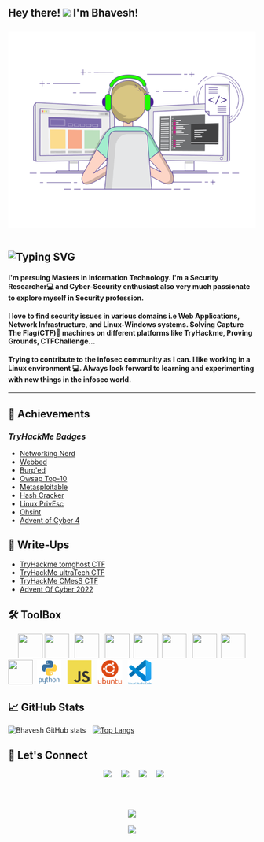 <h2> Hey there! <img src="https://raw.githubusercontent.com/MartinHeinz/MartinHeinz/master/wave.gif" width="30px"> I'm Bhavesh!
</br></br>
<img align="middle" alt="GIF" src="https://raw.githubusercontent.com/devSouvik/devSouvik/master/gif3.gif" height="400px" width="990px"/>

<br/>![Typing SVG](https://readme-typing-svg.demolab.com/?lines=+There+is+NO+TECHNOLOGY+are+connected+to+the+INTERNET+is+UNHACKABLE.&center=true&color=d80870&width=980&height=50)

<h4>I'm persuing Masters in Information Technology. I'm a Security Researcher💻 and Cyber-Security enthusiast also very much passionate to explore myself in Security profession. </h4>
  
<h4>I love to find security issues in various domains i.e Web Applications, Network Infrastructure, and Linux-Windows systems. Solving Capture The Flag(CTF)🚩 machines on different platforms like TryHackme, Proving Grounds, CTFChallenge...</h4>
  
<h4>Trying to contribute to the infosec community as I can. I like working in a Linux environment 💻. Always look forward to learning and experimenting with new things in the infosec world. </h4>
  <hr/>

  ## :medal_sports: Achievements
  ### <i>TryHackMe Badges</i>
  
   +  <a href="https://tryhackme.com/bhaveshharmalkar/badges/network-fundamentals" target="_blank" rel="noopener noreferrer">Networking Nerd</a>   
   +  <a href="https://tryhackme.com/bhaveshharmalkar/badges/web-fund" target="_blank" rel="noopener noreferrer">Webbed</a>
   +  <a href="https://tryhackme.com/bhaveshharmalkar/badges/burped" target="_blank" rel="noopener noreferrer">Burp'ed</a>
   +  <a href="https://tryhackme.com/bhaveshharmalkar/badges/owasp-10" target="_blank" rel="noopener noreferrer">Owsap Top-10</a>
   +  <a href="https://tryhackme.com/bhaveshharmalkar/badges/metasploitable" target="_blank" rel="noopener noreferrer">Metasploitable</a>
   +  <a href="https://tryhackme.com/bhaveshharmalkar/badges/hash-cracker" target="_blank" rel="noopener noreferrer">Hash Cracker</a>
   +  <a href="https://tryhackme.com/bhaveshharmalkar/badges/linux-privesc" target="_blank" rel="noopener noreferrer">Linux PrivEsc</a>
   +  <a href="https://tryhackme.com/bhaveshharmalkar/badges/ohsint" target="_blank" rel="noopener noreferrer">Ohsint</a>
   +  <a href="https://tryhackme.com/bhaveshharmalkar/badges/adventofcyber4" target="_blank" rel="noopener noreferrer">Advent of Cyber 4</a>


  
   ## :closed_book: Write-Ups
  
  <!-- BLOG-POST-LIST:START -->
- [TryHackme tomghost CTF](https://medium.com/@bhaveshharmalkar/tryhackme-tomghost-ctf-c24a0c806211?source=rss-8243bd4d22d1------2)
- [TryHackMe ultraTech CTF](https://infosecwriteups.com/tryhackme-ultratech-ctf-5f4a8e238ed9?source=rss-8243bd4d22d1------2)
- [TryHackMe CMesS CTF](https://infosecwriteups.com/tryhackme-cmess-ctf-c1339774550e?source=rss-8243bd4d22d1------2)
- [Advent Of Cyber 2022](https://medium.com/@bhaveshharmalkar/advent-of-cyber-2022-ebd2debaec0e?source=rss-8243bd4d22d1------2)
<!-- BLOG-POST-LIST:END -->
  <!--
  [wants to read more...](https://medium.com/@bhaveshharmalkar)
-->
  ## :hammer_and_wrench: ToolBox 
   
&nbsp;&nbsp;&nbsp;&nbsp;&nbsp;<img src="https://www.kali.org/tools/metasploit-framework/images/metasploit-framework-logo.svg" width="50" height="50"/>&nbsp;<img src="https://www.kali.org/tools/burpsuite/images/burpsuite-logo.svg" width="50" height="50"/>&nbsp;&nbsp;&nbsp;<img src="https://www.kali.org/tools/nmap/images/nmap-logo.svg" width="50" height="50"/>&nbsp;&nbsp;&nbsp;<img src="https://www.kali.org/tools/bloodhound/images/bloodhound-logo.svg" width="50" height="50" />&nbsp;&nbsp;<img src="https://www.kali.org/tools/john/images/john-logo.svg" width="50" height="50" />&nbsp;&nbsp;<img src="https://www.kali.org/tools/hydra/images/hydra-logo.svg" width="50" height="50"/>&nbsp;&nbsp;&nbsp;<img src="https://www.kali.org/tools/wireshark/images/wireshark-logo.svg" width="50" height="50"/>&nbsp;&nbsp;<img src="https://www.kali.org/tools/hashcat/images/hashcat-logo.svg" width="50" height=50/><img src="https://cdn-icons-png.flaticon.com/512/919/919837.png" width="50" height="50"/>&nbsp;&nbsp;<img src="https://github.com/devicons/devicon/blob/master/icons/python/python-original-wordmark.svg" width="50" height="50" />&nbsp;&nbsp;&nbsp;<img src="https://github.com/devicons/devicon/blob/master/icons/javascript/javascript-original.svg" width="50" height="50"/>&nbsp;&nbsp;&nbsp;<img src="https://github.com/devicons/devicon/blob/master/icons/ubuntu/ubuntu-plain-wordmark.svg" width="50" height="50" />&nbsp;&nbsp;&nbsp;<img src="https://github.com/devicons/devicon/blob/master/icons/vscode/vscode-original-wordmark.svg" width="50" height="50"/>
  <br/>
  
  ## &#x1f4c8; GitHub Stats
 ![Bhavesh GitHub stats](https://github-readme-stats-1-lac-gamma.vercel.app/api?username=bhaveshharmalkar&show_icons=true&theme=radical)&emsp;[![Top Langs](https://github-readme-stats.vercel.app/api/top-langs/?username=bhaveshharmalkar&layout=demo&theme=radical)](https://github.com/anuraghazra/github-readme-stats)
  
## :handshake: Let's Connect
<p align="center">
&nbsp; <a href="https://twitter.com/bhavesharmalkar" target="_blank" rel="noopener noreferrer"><img src="https://cdn-icons-png.flaticon.com/512/733/733579.png" width="35" /></a>  
&nbsp;&nbsp;&nbsp; <a href="https://www.linkedin.com/in/bhaveshharmalkar/" target="_blank" rel="noopener noreferrer"><img src="https://cdn-icons-png.flaticon.com/512/3536/3536505.png" width="35" /></a>  
&nbsp;&nbsp;&nbsp; <a href="mailto:bhaveshharmalkar28@gmail.com" target="_blank" rel="noopener noreferrer"><img src="https://cdn-icons-png.flaticon.com/512/5968/5968534.png"  width="35" /></a>
&nbsp;&nbsp;&nbsp; <a href="https://medium.com/@bhaveshharmalkar" target="_blank" rel="noopener noreferrer"><img src="https://cdn-icons-png.flaticon.com/512/5968/5968906.png"  width="35" /></a></p>

<br/><br/>
 <p align="center">
    <img src="https://streak-stats.demolab.com/?user=bhaveshharmalkar&theme=radical&fire=f4c823">
  </p>
  <p align="center">
     <img src="https://komarev.com/ghpvc/?username=bhaveshharmalkar&label=PROFILE+VIEWS&color=d80870" />
  </p>
